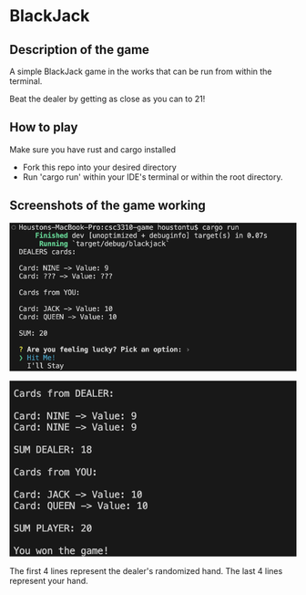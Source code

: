 # BlackJack
## Description of the game
A simple BlackJack game in the works that can be run from within the terminal.

Beat the dealer by getting as close as you can to 21!

## How to play
Make sure you have rust and cargo installed
- Fork this repo into your desired directory
- Run 'cargo run' within your IDE's terminal or within the root directory.
## Screenshots of the game working
![BlackJack start up](image.png)

![BlackJack winner](image-1.png)

The first 4 lines represent the dealer's randomized hand.
The last 4 lines represent your hand.
